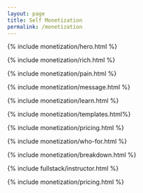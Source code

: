 ```yaml
---
layout: page
title: Self Monetization
permalink: /monetization
---
```


{% include monetization/hero.html %}



{% include monetization/rich.html %}

{% include monetization/pain.html %}

{% include monetization/message.html %}


{% include monetization/learn.html %}

{% include monetization/templates.html%}

{% include monetization/pricing.html %}

{% include monetization/who-for.html %}

{% include monetization/breakdown.html %}

{% include fullstack/instructor.html %}

{% include monetization/pricing.html %}
